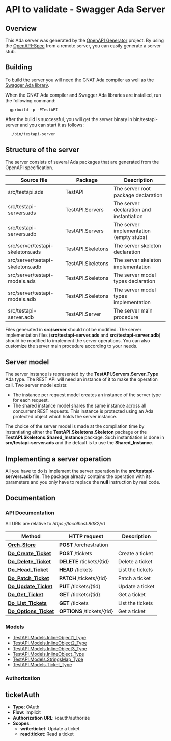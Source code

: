 # API to validate - Swagger Ada Server

## Overview

This Ada server was generated by the [OpenAPI Generator](https://openapi-generator.tech) project.
By using the [OpenAPI-Spec](https://github.com/OAI/OpenAPI-Specification) from a remote server,
you can easily generate a server stub.

## Building

To build the server you will need the GNAT Ada compiler as well as
the [Swagger Ada library](https://github.com/stcarrez/swagger-ada).

When the GNAT Ada compiler and Swagger Ada libraries are installed,
run the following command:

```shell
  gprbuild -p -PTestAPI
```

After the build is successful, you will get the server binary
in bin/testapi-server and you can start it as follows:

```shell
  ./bin/testapi-server
```

## Structure of the server

The server consists of several Ada packages that are generated from
the OpenAPI specification.

Source file | Package | Description
------------ | ------------- | -------------
src/testapi.ads|TestAPI|The server root package declaration
src/testapi-servers.ads|TestAPI.Servers|The server declaration and instantiation
src/testapi-servers.adb|TestAPI.Servers|The server implementation (empty stubs)
src/server/testapi-skeletons.ads|TestAPI.Skeletons|The server skeleton declaration
src/server/testapi-skeletons.adb|TestAPI.Skeletons|The server skeleton implementation
src/server/testapi-models.ads|TestAPI.Skeletons|The server model types declaration
src/server/testapi-models.adb|TestAPI.Skeletons|The server model types implementation
src/testapi-server.adb|TestAPI.Server|The server main procedure

Files generated in **src/server** should not be modified.  The server implementation
files (**src/testapi-server.ads** and **src/testapi-server.adb**) should
be modified to implement the server operations.  You can also customize the server
main procedure according to your needs.

## Server model

The server instance is represented by the **TestAPI.Servers.Server_Type** Ada type.
The REST API will need an instance of it to make the operation call.  Two server model
exists:

- The instance per request model creates an instance of the server type for each request.
- The shared instance model shares the same instance across all concurrent REST requests.  This instance is protected using an Ada protected object which holds the server instance.

The choice of the server model is made at the compilation time by instantiating either
the **TestAPI.Skeletons.Skeleton** package or the **TestAPI.Skeletons.Shared_Instance**
package.  Such instantiation is done in **src/testapi-server.ads** and the default
is to use the **Shared_Instance**.

## Implementing a server operation

All you have to do is implement the server operation in the **src/testapi-servers.adb** file.
The package already contains the operation with its parameters and you only have to replace
the **null** instruction by real code.

## Documentation

### API Documentation

All URIs are relative to *https://localhost:8082/v1*

Method | HTTP request | Description
------------- | ------------- | -------------
[**Orch_Store**](DefaultApi.md#Orch_Store) | **POST** /orchestration | 
[**Do_Create_Ticket**](TicketApi.md#Do_Create_Ticket) | **POST** /tickets | Create a ticket
[**Do_Delete_Ticket**](TicketApi.md#Do_Delete_Ticket) | **DELETE** /tickets/{tid} | Delete a ticket
[**Do_Head_Ticket**](TicketApi.md#Do_Head_Ticket) | **HEAD** /tickets | List the tickets
[**Do_Patch_Ticket**](TicketApi.md#Do_Patch_Ticket) | **PATCH** /tickets/{tid} | Patch a ticket
[**Do_Update_Ticket**](TicketApi.md#Do_Update_Ticket) | **PUT** /tickets/{tid} | Update a ticket
[**Do_Get_Ticket**](TicketsApi.md#Do_Get_Ticket) | **GET** /tickets/{tid} | Get a ticket
[**Do_List_Tickets**](TicketsApi.md#Do_List_Tickets) | **GET** /tickets | List the tickets
[**Do_Options_Ticket**](TicketsApi.md#Do_Options_Ticket) | **OPTIONS** /tickets/{tid} | Get a ticket


### Models

 - [TestAPI.Models.InlineObject1_Type](InlineObject1_Type.md)
 - [TestAPI.Models.InlineObject2_Type](InlineObject2_Type.md)
 - [TestAPI.Models.InlineObject3_Type](InlineObject3_Type.md)
 - [TestAPI.Models.InlineObject_Type](InlineObject_Type.md)
 - [TestAPI.Models.StringsMap_Type](StringsMap_Type.md)
 - [TestAPI.Models.Ticket_Type](Ticket_Type.md)


### Authorization


## ticketAuth


- **Type**: OAuth
- **Flow**: implicit
- **Authorization URL**: /oauth/authorize
- **Scopes**: 
  - **write:ticket**: Update a ticket
  - **read:ticket**: Read a ticket

